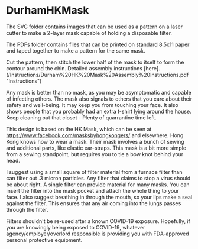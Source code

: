 # DurhamHKMask

The SVG folder contains images that can be used as a pattern on a laser cutter to make a 2-layer mask capable of holding a disposable filter.

The PDFs folder contains files that can be printed on standard 8.5x11 paper and taped together to make a pattern for the same mask. 

Cut the pattern, then stitch the lower half of the mask to itself to form the contour around the chin. Detailed assembly instructions [here].(/Instructions/Durham%20HK%20Mask%20Assembly%20Instructions.pdf "Instructions")


Any mask is better than no mask, as you may be asymptomatic and capable of infecting others. The mask also signals to others that you care about their safety and well-being. It may keep you from touching your face. It also shows people that you probably had an extra t-shirt lying around the house. Keep cleaning out that closet - Plenty of quarrantine time left.

This design is based on the HK Mask, which can be seen at https://www.facebook.com/masksbyhongkongers/ and elsewhere. Hong Kong knows how to wear a mask. Their mask involves a bunch of sewing and additional parts, like elastic ear-straps. This mask is a bit more simple from a sewing standpoint, but requires you to tie a bow knot behind your head. 

I suggest using a small square of filter material from a furnace filter than can filter out .3 micron particles. Any filter that claims to stop a virus should be about right. A single filter can provide material for many masks. You can insert the filter into the mask pocket and attach the whole thing to your face. I also suggest breathing in through the mouth, so your lips make a seal against the filter. This ensures that any air coming into the lungs passes through the filter.

Filters shouldn't be re-used after a known COVID-19 exposure. Hopefully, if you are knowingly being exposed to COVID-19, whatever agency/employer/overlord responsible is providing you with FDA-approved personal protective equipment. 
